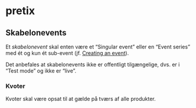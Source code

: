 # pretix

## Skabelonevents

Et _skabelonevent_ skal enten være et “Singular event” eller en “Event series” med ét og kun ét sub-event (jf. [Creating
an event](https://docs.pretix.eu/en/latest/user/events/create.html)).

Det anbefales at skabelonevents ikke er offentligt tilgængelige, dvs. er i “Test mode” og ikke er “live”.

### Kvoter

Kvoter skal være opsat til at gælde på tværs af alle produkter.
